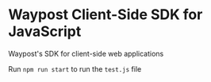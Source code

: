 # Waypost Client-Side SDK for JavaScript
Waypost's SDK for client-side web applications

Run `npm run start` to run the `test.js` file